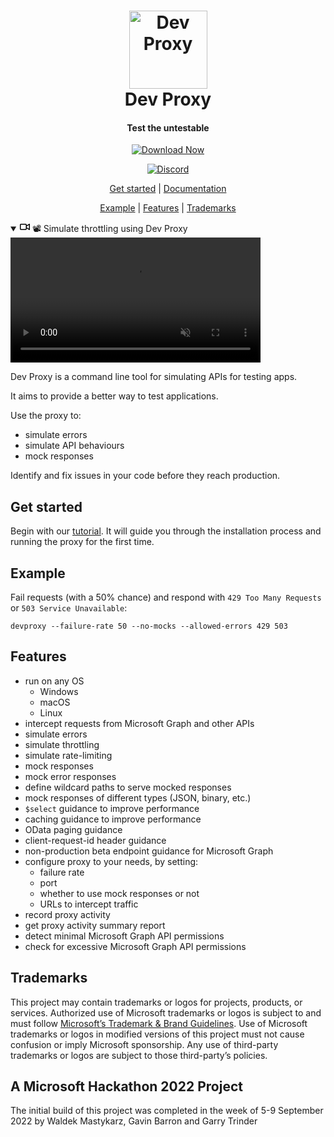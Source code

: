 <h1 align="center">
    <img alt="Dev Proxy" src="./samples/img/devproxy.png" width="125" />
  <br>Dev Proxy<br>
</h1>

<h4 align="center">
  Test the untestable
</h4>
 
<p align="center">
    <a href="https://aka.ms/devproxy/download">
        <img alt="Download Now" src="https://img.shields.io/badge/download-now-green?style=for-the-badge">
    </a>
</p>
<p align="center">
    <a href="https://aka.ms/devproxy/discord">
        <img alt="Discord" src="https://img.shields.io/badge/discord-chat-green?style=for-the-badge&logo=discord">
    </a>
</p>

<p align="center">
  <a href="#get-started">Get started</a> |
  <a href="https://aka.ms/devproxy/docs">Documentation</a>
</p>

<p align="center">
  <a href="#example">Example</a> |
  <a href="#features">Features</a> |
  <a href="#trademarks">Trademarks</a>
</p>

<p align="center">
    <details class="details-reset border rounded-2" open="">
  <summary class="px-3 py-2">
    <svg aria-hidden="true" height="16" viewBox="0 0 16 16" version="1.1" width="16" data-view-component="true" class="octicon octicon-device-camera-video">
    <path d="M16 3.75v8.5a.75.75 0 0 1-1.136.643L11 10.575v.675A1.75 1.75 0 0 1 9.25 13h-7.5A1.75 1.75 0 0 1 0 11.25v-6.5C0 3.784.784 3 1.75 3h7.5c.966 0 1.75.784 1.75 1.75v.675l3.864-2.318A.75.75 0 0 1 16 3.75Zm-6.5 1a.25.25 0 0 0-.25-.25h-7.5a.25.25 0 0 0-.25.25v6.5c0 .138.112.25.25.25h7.5a.25.25 0 0 0 .25-.25v-6.5ZM11 8.825l3.5 2.1v-5.85l-3.5 2.1Z"></path>
</svg>
    <span aria-label="" class="m-1">📽️ Simulate throttling using Dev Proxy</span>
    <span class="dropdown-caret"></span>
  </summary>

  <video src="https://user-images.githubusercontent.com/11563347/249426565-412849a4-15bb-446d-acd8-40b9d64ef8bc.mp4" data-canonical-src="https://user-images.githubusercontent.com/11563347/249426565-412849a4-15bb-446d-acd8-40b9d64ef8bc.mp4" controls="controls" muted="muted" class="d-block rounded-bottom-2 border-top width-fit" style="max-height:640px; min-height: 200px">

  </video>
</details>
</p>

Dev Proxy is a command line tool for simulating APIs for testing apps.

It aims to provide a better way to test applications.

Use the proxy to:

- simulate errors
- simulate API behaviours
- mock responses

Identify and fix issues in your code before they reach production.

## Get started

Begin with our [tutorial](https://learn.microsoft.com/microsoft-cloud/dev/dev-proxy/get-started/). It will guide you through the installation process and running the proxy for the first time.

## Example

Fail requests (with a 50% chance) and respond with `429 Too Many Requests` or `503 Service Unavailable`:

```
devproxy --failure-rate 50 --no-mocks --allowed-errors 429 503
```

## Features

- run on any OS
  - Windows
  - macOS
  - Linux
- intercept requests from Microsoft Graph and other APIs
- simulate errors
- simulate throttling
- simulate rate-limiting
- mock responses
- mock error responses
- define wildcard paths to serve mocked responses
- mock responses of different types (JSON, binary, etc.)
- `$select` guidance to improve performance
- caching guidance to improve performance
- OData paging guidance
- client-request-id header guidance
- non-production beta endpoint guidance for Microsoft Graph
- configure proxy to your needs, by setting:
  - failure rate
  - port
  - whether to use mock responses or not
  - URLs to intercept traffic
- record proxy activity
- get proxy activity summary report
- detect minimal Microsoft Graph API permissions
- check for excessive Microsoft Graph API permissions

## Trademarks

This project may contain trademarks or logos for projects, products, or services. Authorized use of Microsoft trademarks or logos is subject to and must follow [Microsoft’s Trademark & Brand Guidelines](https://www.microsoft.com/en-us/legal/intellectualproperty/trademarks/usage/general). Use of Microsoft trademarks or logos in modified versions of this project must not cause confusion or imply Microsoft sponsorship. Any use of third-party trademarks or logos are subject to those third-party’s policies.

## A Microsoft Hackathon 2022 Project

The initial build of this project was completed in the week of 5-9 September 2022 by Waldek Mastykarz, Gavin Barron and Garry Trinder

